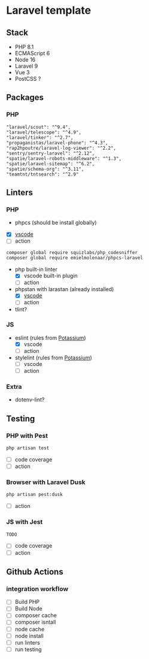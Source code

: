 # Laravel template

## Stack

- PHP 8.1
- ECMAScript 6
- Node 16
- Laravel 9
- Vue 3
- PostCSS ?

## Packages

### PHP

    "laravel/scout": "^9.4",
    "laravel/telescope": "^4.9",
    "laravel/tinker": "^2.7",
    "propaganistas/laravel-phone": "^4.3",
    "rap2hpoutre/laravel-log-viewer": "^2.2",
    "sentry/sentry-laravel": "^2.12",
    "spatie/laravel-robots-middleware": "^1.3",
    "spatie/laravel-sitemap": "^6.2",
    "spatie/schema-org": "^3.11",
    "teamtnt/tntsearch": "^2.9"

## Linters

### PHP

- phpcs (should be install globally)
- [x] [vscode](https://marketplace.visualstudio.com/items?itemName=shevaua.phpcs)
- [ ] action

```bash
composer global require squizlabs/php_codesniffer
composer global require emielmolenaar/phpcs-laravel
```

- php built-in linter
  - [x] vscode built-in plugin
  - [ ] action

- phpstan with larastan (already installed)
  - [x] [vscode](https://marketplace.visualstudio.com/items?itemName=swordev.phpstan)
  - [ ] action

- tlint?

### JS

- eslint (rules from [Potassium](https://github.com/platanus/potassium/blob/master/lib/potassium/assets/.eslintrc.json))
  - [x] vscode
  - [ ] action

- stylelint (rules from [Potassium](https://github.com/platanus/potassium/blob/master/lib/potassium/assets/.stylelintrc.json))
  - [ ] vscode
  - [ ] action

### Extra

- dotenv-lint?

## Testing

### PHP with Pest

```bash
php artisan test
```

- [ ] code coverage
- [ ] action

### Browser with Laravel Dusk

```bash
php artisan pest:dusk
```

- [ ] action

### JS with Jest

```bash
TODO
```

- [ ] code coverage
- [ ]  action

## Github Actions

### integration workflow

- [ ] Build PHP
- [ ] Build Node
- [ ] composer cache
- [ ] composer isntall
- [ ] node cache
- [ ] node install
- [ ] run linters
- [ ] run testing

